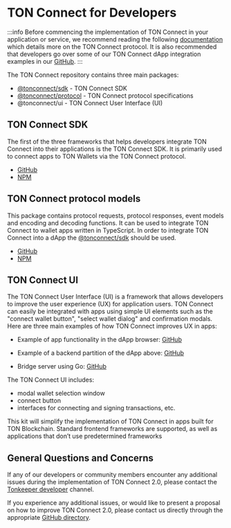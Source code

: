 # TON Connect for Developers

:::info
Before commencing the implementation of TON Connect in your application or service, we recommend reading the following [documentation](https://github.com/ton-connect/docs) which details more on the TON Connect protocol. It is also recommended that developers go over some of our TON Connect dApp integration examples in our [GitHub](https://github.com/ton-connect/demo-dapp).
:::

The TON Connect repository contains three main packages:

- [@tonconnect/sdk](https://www.npmjs.com/package/@tonconnect/sdk)  - TON Connect SDK
- [@tonconnect/protocol](https://www.npmjs.com/package/@tonconnect/protocol) - TON Connect protocol specifications
- @tonconnect/ui - TON Connect User Interface (UI)

## TON Connect SDK

The first of the three frameworks that helps developers integrate TON Connect into their applications is the TON Connect SDK. It is primarily used to connect apps to TON Wallets via the TON Connect protocol.

- [GitHub](https://github.com/ton-connect/sdk/tree/main/packages/sdk)
- [NPM](https://www.npmjs.com/package/@tonconnect/sdk)

## TON Connect protocol models

This package contains protocol requests, protocol responses, event models and encoding and decoding functions. It can be used to integrate TON Connect to wallet apps written in TypeScript. In order to integrate TON Connect into a dApp the [@tonconnect/sdk](https://www.npmjs.com/package/@tonconnect/sdk) should be used.

- [GitHub](https://github.com/ton-connect/sdk/tree/main/packages/protocol)
- [NPM](https://www.npmjs.com/package/@tonconnect/protocol)


## TON Connect UI

The TON Connect User Interface (UI) is a framework that allows developers to improve the user experience (UX) for application users. TON Connect can easily be integrated with apps using simple UI elements such as the "connect wallet button", "select wallet dialog" and confirmation modals. Here are three main examples of how TON Connect improves UX in apps:

* Example of app functionality in the dApp browser: [GitHub](https://ton-connect.github.io/demo-dapp/)

* Example of a backend partition of the dApp above: [GitHub](https://github.com/ton-connect/demo-dapp-backend)

* Bridge server using Go: [GitHub](https://github.com/ton-connect/bridge)


The TON Connect UI includes:

* modal wallet selection window
* connect button
* interfaces for connecting and signing transactions, etc.

This kit will simplify the implementation of TON Connect in apps built for TON Blockchain. Standard frontend frameworks are supported, as well as applications that don’t use predetermined frameworks

## General Questions and Concerns

If any of our developers or community members encounter any additional issues during the implementation of TON Connect 2.0, please contact the [Tonkeeper developer](https://t.me/tonkeeperdev) channel.

If you experience any additional issues, or would like to present a proposal on how to improve TON Connect 2.0, please contact us directly through the appropriate [GitHub directory](https://github.com/ton-connect/).

